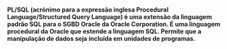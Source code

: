 #### PL/SQL (acrónimo para a expressão inglesa Procedural Language/Structured Query Language) é uma extensão da linguagem padrão SQL para o SGBD Oracle da Oracle Corporation. É uma linguagem procedural da Oracle que estende a linguagem SQL. Permite que a manipulação de dados seja incluída em unidades de programas.
